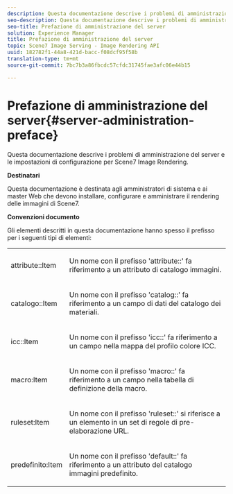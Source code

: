 ```yaml
---
description: Questa documentazione descrive i problemi di amministrazione del server e le impostazioni di configurazione per Scene7 Image Rendering.
seo-description: Questa documentazione descrive i problemi di amministrazione del server e le impostazioni di configurazione per Scene7 Image Rendering.
seo-title: Prefazione di amministrazione del server
solution: Experience Manager
title: Prefazione di amministrazione del server
topic: Scene7 Image Serving - Image Rendering API
uuid: 182782f1-44a8-421d-bacc-f08dcf95f58b
translation-type: tm+mt
source-git-commit: 7bc7b3a86fbcdc57cfdc31745fae3afc06e44b15

---
```



# Prefazione di amministrazione del server{#server-administration-preface}

Questa documentazione descrive i problemi di amministrazione del server e le impostazioni di configurazione per Scene7 Image Rendering.

**Destinatari**

Questa documentazione è destinata agli amministratori di sistema e ai master Web che devono installare, configurare e amministrare il rendering delle immagini di Scene7.

**Convenzioni documento**

Gli elementi descritti in questa documentazione hanno spesso il prefisso per i seguenti tipi di elementi:

<table id="simpletable_E96BA470B3CE4266A9E6ED0440A56C40"> 
 <tr class="strow"> 
  <td class="stentry"> <p>attribute::Item </p></td> 
  <td class="stentry"> <p>Un nome con il prefisso 'attribute::' fa riferimento a un attributo di catalogo immagini. </p></td> 
 </tr> 
 <tr class="strow"> 
  <td class="stentry"> <p>catalogo::Item </p></td> 
  <td class="stentry"> <p>Un nome con il prefisso 'catalog::' fa riferimento a un campo di dati del catalogo dei materiali. </p></td> 
 </tr> 
 <tr class="strow"> 
  <td class="stentry"> <p>icc::Item </p></td> 
  <td class="stentry"> <p>Un nome con il prefisso 'icc::' fa riferimento a un campo nella mappa del profilo colore ICC. </p></td> 
 </tr> 
 <tr class="strow"> 
  <td class="stentry"> <p>macro:Item </p></td> 
  <td class="stentry"> <p>Un nome con il prefisso 'macro::' fa riferimento a un campo nella tabella di definizione della macro. </p></td> 
 </tr> 
 <tr class="strow"> 
  <td class="stentry"> <p>ruleset:Item </p></td> 
  <td class="stentry"> <p>Un nome con il prefisso 'ruleset::' si riferisce a un elemento in un set di regole di pre-elaborazione URL. </p></td> 
 </tr> 
 <tr class="strow"> 
  <td class="stentry"> <p>predefinito:Item </p></td> 
  <td class="stentry"> <p>Un nome con il prefisso 'default::' fa riferimento a un attributo del catalogo immagini predefinito. </p></td> 
 </tr> 
</table>

